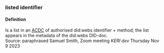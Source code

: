 ### listed identifier

<h4>Definition</h4><p>Is a list in an <a href="authentic-chained-data-container">ACDC</a> of authorised did:webs identifier + method; the list appears in the metadata of the did:webs DID-doc.<br>Source: paraphrased Samuel Smith, Zoom meeting <em>KERI dev</em> Thursday Nov 9 2023</p>